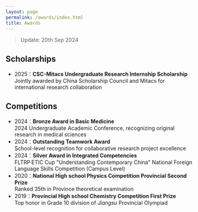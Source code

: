 ```yaml
---
layout: page
permalink: /awards/index.html
title: Awards
---
```


> Update: 20th Sep 2024

## Scholarships

- 2025：​**CSC-Mitacs Undergraduate Research Internship Scholarship**<br>Jointly awarded by China Scholarship Council and Mitacs for international research collaboration

## Competitions

- 2024：​**Bronze Award in Basic Medicine**<br>2024 Undergraduate Academic Conference, recognizing original research in medical sciences
- 2024：​**Outstanding Teamwork Award**<br>School-level recognition for collaborative research project excellence
- 2024：​**Silver Award in Integrated Competencies**<br>FLTRP·ETIC Cup "Understanding Contemporary China" National Foreign Language Skills Competition (Campus Level)
- 2020：​**National High school Physics Competition Provincial Second Prize**<br>Ranked 35th in Province theoretical examination 
- 2019：​**Provincial High school Chemistry Competition First Prize**<br>Top honor in Grade 10 division of *Jiangsu* Provincial Olympiad
